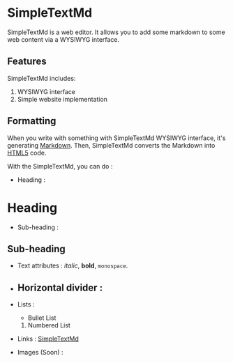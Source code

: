# SimpleTextMd

SimpleTextMd is a web editor.
It allows you to add some markdown to some web content via a WYSIWYG interface.

## Features

SimpleTextMd includes:
1. WYSIWYG interface
2. Simple website implementation

## Formatting

When you write with something with SimpleTextMd WYSIWYG interface, it's generating [Markdown](https://fr.wikipedia.org/wiki/Markdown).
Then, SimpleTextMd converts the Markdown into [HTML5](https://fr.wikipedia.org/wiki/HTML5) code.

With the SimpleTextMd, you can do :
* Heading :
# Heading

* Sub-heading :
## Sub-heading

* Text attributes :
  _italic_, **bold**, `monospace`.

* Horizontal divider :
  ---

* Lists :
  * Bullet List
  1. Numbered List

* Links :
  [SimpleTextMd](https://github.com/Tagueo/SimpleText)

* Images (Soon) :
